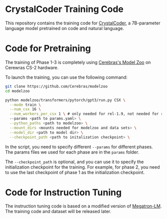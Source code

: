 # CrystalCoder Training Code

This repository contains the training code for [CrystalCoder](https://huggingface.co/LLM360/CrystalCoder), a 7B-parameter language model pretrained on code and natural language.

# Code for Pretraining

The training of Phase 1-3 is completely using [Cerebras's Model Zoo](https://github.com/Cerebras/modelzoo) on Cerewras CS-2 hardware.

To launch the training, you can use the following command:

```bash
git clone https://github.com/Cerebras/modelzoo
cd modelzoo

python modelzoo/transformers/pytorch/gpt3/run.py CSX \
  --mode train \
  --num_csx 16 \
  --num_workers_per_csx 1 \ # only needed for rel-1.9, not needed for rel-2.0
  --params <path to params.yaml> \
  --python_paths <path to modelzoo> \
  --mount_dirs <mounts needed for modelzoo and data sets> \
  --model_dir <path to model dir> \
  --checkpoint_path <path to initalization checkpoint> \
```

In the script, you need to specify different `--params` for different phases. The params files we used for each phase are in the `params` folder.

The `--checkpoint_path` is optional, and you can use it to specify the initialization checkpoint for the training. For example, for phase 2, you need to use the last checkpoint of phase 1 as the initialization checkpoint.


# Code for Instruction Tuning

The instruction tuning code is based on a modified version of [Megatron-LM](https://github.com/NVIDIA/Megatron-LM). The training code and dataset will be released later.